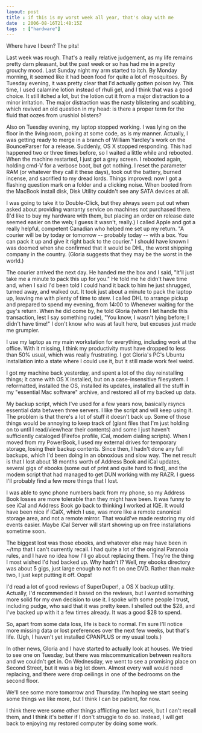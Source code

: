 ```yaml
---
layout: post
title : if this is my worst week all year, that's okay with me
date  : 2006-08-16T21:48:15Z
tags  : ["hardware"]
---
```

Where have I been?  The pits!

Last week was rough.  That's a really relative judgement, as my life remains pretty darn pleasant, but the past week or so has had me in a pretty grouchy mood.  Last Sunday night my arm started to itch.  By Monday morning, it seemed like it had been food for quite a lot of mosquitoes.  By Tuesday evening, it was pretty clear that I'd actually gotten poison ivy.  This time, I used calamine lotion instead of rhuli gel, and I think that was a good choice.  It still itched a lot, but the lotion cut it from a major distraction to a minor irritation.  The major distraction was the nasty blistering and scabbing, which revived an old question in my head:  is there a proper term for the fluid that oozes from urushiol blisters?

Also on Tuesday evening, my laptop stopped working.  I was lying on the floor in the living room, poking at some code, as is my manner.  Actually, I was getting ready to merge in a branch of William Yardley's work on the BounceParser for a release.  Suddenly, OS X stopped responding.  This had happened two or three times before, so I waited a little while and rebooted. When the machine restarted, I just got a grey screen.  I rebooted again, holding cmd-V for a verbose boot, but got nothing.  I reset the parameter RAM (or whatever they call it these days), took out the battery, burned incense, and sacrified to my dread lords.  Things improved: now I got a flashing question mark on a folder and a clicking noise.  When booted from the MacBook install disk, Disk Utility couldn't see any SATA devices at all.

I was going to take it to Double-Click, but they always seem put out when asked about providing warranty service on machines not purchased there.  (I'd like to buy my hardware with them, but placing an order on release date seemed easier on the web; I guess it wasn't, really.)  I called Apple and got a really helpful, competent Canadian who helped me set up my return.  "A courier will be by today or tomorrow -- probably today -- with a box.  You can pack it up and give it right back to the courier."  I should have known I was doomed when she confirmed that it would be DHL, the worst shipping company in the country. (Gloria suggests that they may be the worst in the world.)

The courier arrived the next day.  He handed me the box and I said, "It'll just take me a minute to pack this up for you."  He told me he didn't have time and, when I said I'd been told I could hand it back to him he just shrugged, turned away, and walked out.  It took just about a minute to pack the laptop up, leaving me with plenty of time to stew.  I called DHL to arrange pickup and prepared to spend my evening, from 14:00 to Whenever waiting for the guy's return.  When he did come by, he told Gloria (whom I let handle this transaction, lest I say something rude), "You know, I wasn't lying before; I didn't have time!"  I don't know who was at fault here, but excuses just made me grumpier.

I use my laptop as my main workstation for everything, including work at the office.  With it missing, I think my productivity must have dropped to less than 50% usual, which was really frustrating.  I got Gloria's PC's Ubuntu installation into a state where I could use it, but it still made work feel weird.

I got my machine back yesterday, and spent a lot of the day reinstalling things; it came with OS X installed, but on a case-insensitive filesystem.  I reformatted, installed the OS, installed its updates, installed all the stuff in my "essential Mac software" archive, and restored all of my backed up data.

My backup script, which I've used for a few years now, basically rsyncs essential data between three servers.  I like the script and will keep using it.  The problem is that there's a lot of stuff it doesn't back up.  Some of those things would be annoying to keep track of (giant files that I'm just holding on to until I read/view/hear their contents) and some I just haven't sufficiently cataloged (Firefox profile, iCal, modem dialing scripts).  When I moved from my PowerBook, I used my external drives for temporary storage, losing their backup contents.  Since then, I hadn't done any full backups, which I'd been doing in an obnoxious and slow way.  The net result is that I lost about 18 months worth of Address Book and iCal updates, several gigs of ebooks (some out of print and quite hard to find), and the modem script that had managed to get DUN working with my RAZR.  I guess I'll probably find a few more things that I lost.

I was able to sync phone numbers back from my phone, so my Address Book losses are more tolerable than they might have been.  It was funny to see iCal and Address Book go back to thinking I worked at IQE.  It would have been nice if iCalX, which I use, was more like a remote canonical storage area, and not a remote mirror.  That would've made restoring my old events easier.  Maybe iCal Server will start showing up on free installations sometime soon.

The biggest lost was those ebooks, and whatever else may have been in ~/tmp that I can't currently recall.  I had quite a lot of the original Paranoia rules, and I have no idea how I'll go about replacing them.  They're the thing I most wished I'd had backed up.  Why hadn't I?  Well, my ebooks directory was about 5 gigs, just large enough to not fit on one DVD.  Rather than make two, I just kept putting it off.  Oops!

I'd read a lot of good reviews of SuperDuper!, a OS X backup utility. Actually, I'd recommended it based on the reviews, but I wanted something more solid for my own decision to use it.  I spoke with some people I trust, including pudge, who said that it was pretty keen.  I shelled out the $28, and I've backed up with it a few times already.  It was a good $28 to spend.

So, apart from some data loss, life is back to normal.  I'm sure I'll notice more missing data or lost preferences over the next few weeks, but that's life. (Ugh, I haven't yet installed CPANPLUS or my usual tools.)

In other news, Gloria and I have started to actually look at houses.  We tried to see one on Tuesday, but there was miscommunication between realtors and we couldn't get in.  On Wednesday, we went to see a promising place on Second Street, but it was a big let down.  Almost every wall would need replacing, and there were drop ceilings in one of the bedrooms on the second floor.

We'll see some more tomorrow and Thursday.  I'm hoping we start seeing some things we like more, but I think I can be patient, for now.

I think there were some other things afflicting me last week, but I can't recall them, and I think it's better if I don't struggle to do so.  Instead, I will get back to enjoying my restored computer by doing some work. 
